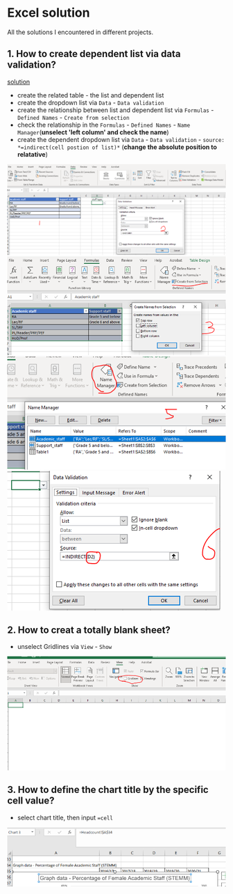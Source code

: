 # Excel solution

All the solutions I encountered in different projects.

## 1. How to create dependent list via data validation?
[solution](https://trumpexcel.com/dependent-drop-down-list-in-excel/)
- create the related table - the list and dependent list
- create the dropdown list via `Data` - `Data validation`
- create the relationship between list and dependent list via `Formulas` - `Defined Names` - `Create from selection`
- check the relationship in the `Formulas` - `Defined Names` - `Name Manager`(**unselect 'left column' and check the name**)
- create the dependent dropdown list via `Data` - `Data validation` - `source: *=indirect(cell postion of list)*` (**change the absolute position to relatative**)

![ScreenShot](/Appendix_excel/1-1.PNG)
![ScreenShot](/Appendix_excel/1-2.PNG)
![ScreenShot](/Appendix_excel/1-3.PNG)
![ScreenShot](/Appendix_excel/1-4.PNG)

## 2. How to creat a totally blank sheet?
- unselect Gridlines via `View` - `Show`

![ScreenShot](/Appendix_excel/2-1.PNG)

## 3. How to define the chart title by the specific cell value?
- select chart title, then input `=cell`

![ScreenShot](/Appendix_excel/3-1.PNG)